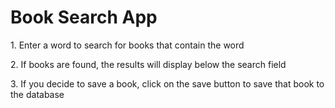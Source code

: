 # Book Search App
<p> 1. Enter a word to search for books that contain the word</p>
<p> 2. If books are found, the results will display below the search field </P>
<p> 3. If you decide to save a book, click on the save button to save that book to the database </P>